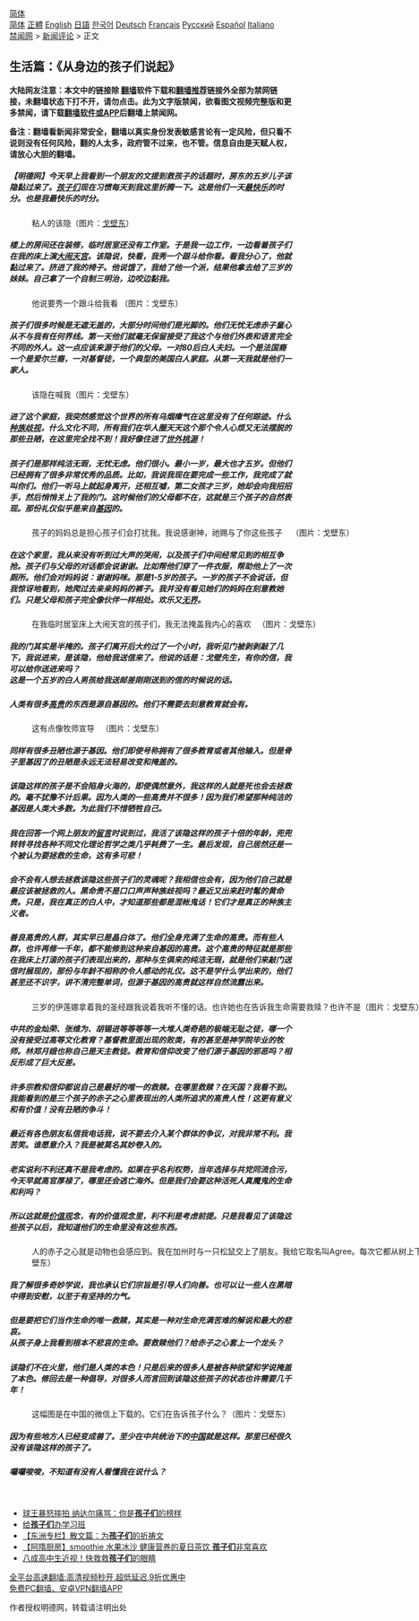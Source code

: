  <!-- 面包屑导航 --> <div class="breadcrumb"><!-- GTranslate: https://gtranslate.io/ -->  <div class="switcher notranslate">  <div class="selected">  <a href="#" onclick="return false;"> 简体</a>  </div>  <div class="option">  <a href="https://www.bannedbook.org" onclick="doGTranslate('zh-CN|zh-CN');jQuery('div.switcher div.selected a').html(jQuery(this).html());return false;" title="简体中文" class="nturl selected"> 简体</a>  <a href="https://www.bannedbook.org/zh-tw/" onclick="doGTranslate('zh-CN|zh-TW');jQuery('div.switcher div.selected a').html(jQuery(this).html());return false;" title="繁體中文" class="nturl"> 正體</a>  <a href="https://www.bannedbook.org/en/" onclick="doGTranslate('zh-CN|en');jQuery('div.switcher div.selected a').html(jQuery(this).html());return false;" title="English" class="nturl"> English</a>  <a href="https://www.bannedbook.org/ja/" onclick="doGTranslate('zh-CN|ja');jQuery('div.switcher div.selected a').html(jQuery(this).html());return false;" title="日本語" class="nturl"> 日語</a>  <a href="https://www.bannedbook.org/ko/" onclick="doGTranslate('zh-CN|ko');jQuery('div.switcher div.selected a').html(jQuery(this).html());return false;" title="한국어" class="nturl"> 한국어</a>  <a href="https://www.bannedbook.org/de/" onclick="doGTranslate('zh-CN|de');jQuery('div.switcher div.selected a').html(jQuery(this).html());return false;" title="Deutsch" class="nturl"> Deutsch</a>  <a href="https://www.bannedbook.org/fr/" onclick="doGTranslate('zh-CN|fr');jQuery('div.switcher div.selected a').html(jQuery(this).html());return false;" title="Français" class="nturl"> Français</a>  <a href="https://www.bannedbook.org/ru/" onclick="doGTranslate('zh-CN|ru');jQuery('div.switcher div.selected a').html(jQuery(this).html());return false;" title="Русский" class="nturl"> Русский</a>  <a href="https://www.bannedbook.org/es/" onclick="doGTranslate('zh-CN|es');jQuery('div.switcher div.selected a').html(jQuery(this).html());return false;" title="Español" class="nturl"> Español</a>  <a href="https://www.bannedbook.org/it/" onclick="doGTranslate('zh-CN|it');jQuery('div.switcher div.selected a').html(jQuery(this).html());return false;" title="Italiano" class="nturl"> Italiano</a>  </div>  </div>      <div class='breadcrumb-sub'><!-- Breadcrumb NavXT 6.3.0 --> <a href="https://www.bannedbook.org/" class="home">禁闻网</a> &gt; <a href="https://www.bannedbook.org/bnews/comments/" class="category">新闻评论</a> &gt; 正文</div></div><h2>生活篇：《从身边的孩子们说起》</h2> <p class="notice"><b>大陆网友注意：本文中的链接除 <a href="https://github.com/bannedbook/fanqiang" >翻墙</a>软件下载和<a href="https://github.com/killgcd/justmysocks/blob/master/README.md">翻墙推荐</a>链接外全部为禁网链接，未翻墙状态下打不开，请勿点击。此为文字版禁闻，欲看图文视频完整版和更多禁闻，请下载<a href="https://github.com/bannedbook/fanqiang">翻墙软件或APP</a>后翻墙上禁闻网。</p><p>备注：翻墙看新闻非常安全，翻墙以真实身份发表敏感言论有一定风险，但只看不说则没有任何风险，翻的人太多，政府管不过来，也不管。信息自由是天赋人权，请放心大胆的翻墙。</b></p>  <div class="entry"> <p>              <a href="https://i1.wp.com/upload-images-bucket-v64rleca837do.s3.eu-west-1.amazonaws.com/wp-content/uploads/2021/08/19004200/233427102_1160625931072384_4427193998410366397_n-1.jpg?fit=2048%2C1538&#038;ssl=1" data-caption=""></a>                            </p> <h5>【明德网】今天早上我看到一个朋友的文提到救孩子的话题时，房东的五岁儿子该隐黏过来了。<a href="https://www.bannedbook.org/bnews/tag/%E5%AD%A9%E5%AD%90%E4%BB%AC/" class="st_tag internal_tag" rel="tag" title="标签 孩子们 下的日志">孩子们</a>现在习惯每天到我这里折腾一下。这是他们一天<a href="https://www.bannedbook.org/bnews/tag/%E6%9C%80%E5%BF%AB%E4%B9%90/" class="st_tag internal_tag" rel="tag" title="标签 最快乐 下的日志">最快乐</a>的时分。也是我最快乐的时分。</h5> <figure id="attachment_53949" aria-describedby="caption-attachment-53949" style="width: 935px" class="wp-caption alignnone"><figcaption id="caption-attachment-53949" class="wp-caption-text">粘人的该隐（图片：<a href="https://www.bannedbook.org/bnews/tag/%E6%88%88%E5%A3%81%E4%B8%9C/" class="st_tag internal_tag" rel="tag" title="标签 戈壁东 下的日志">戈壁东</a>）</figcaption></figure> <h5>楼上的房间还在装修，临时居室还没有工作室。于是我一边工作，一边看着孩子们在我的床上演<a href="https://www.bannedbook.org/bnews/tag/%e5%a4%a7%e9%97%b9%e5%a4%a9%e5%ae%ab/" class="st_tag internal_tag" rel="tag" title="标签 大闹天宫 下的日志">大闹天宫</a>。该隐说，快看，我秀一个跟斗给你看。看我分心了，他就黏过来了。挤进了我的椅子。他说饿了，我给了他一个派，结果他拿去给了三岁的妹妹。自己拿了一个自制三明治，边咬边黏我。</h5> <figure id="attachment_53950" aria-describedby="caption-attachment-53950" style="width: 889px" class="wp-caption alignnone"><figcaption id="caption-attachment-53950" class="wp-caption-text">他说要秀一个跟斗给我看 （图片：戈壁东）</figcaption></figure> <h5>孩子们很多时候是无遮无盖的，大部分时间他们是光脚的。他们无忧无虑赤子童心从不与我有任何界线。第一天他们就毫无保留接受了我这个与他们外表和语言完全不同的外人。这一点应该来源于他们的父母。一对80后白人夫妇。一个是法国裔一个是爱尔兰裔，一对基督徒，一个典型的美国白人家庭。从第一天我就是他们一家人。</h5> <figure id="attachment_53951" aria-describedby="caption-attachment-53951" style="width: 1029px" class="wp-caption alignnone"><figcaption id="caption-attachment-53951" class="wp-caption-text">该隐在喊我（图片：戈壁东）</figcaption></figure> <h5>进了这个家庭，我突然感觉这个世界的所有乌烟瘴气在这里没有了任何踪迹。什么<a href="https://www.bannedbook.org/bnews/tag/%e7%a7%8d%e6%97%8f%e6%ad%a7%e8%a7%86/" class="st_tag internal_tag" rel="tag" title="标签 种族歧视 下的日志">种族歧视</a>，什么文化不同，所有我们在华人圈天天这个那个令人心烦又无法摆脱的那些丑陋，在这里完全找不到！我好像住进了<a href="https://www.bannedbook.org/bnews/tag/%E4%B8%96%E5%A4%96%E6%A1%83%E6%BA%90/" class="st_tag internal_tag" rel="tag" title="标签 世外桃源 下的日志">世外桃源</a>！</h5> <h5>孩子们是那样纯洁无瑕，无忧无虑。他们很小。最小一岁，最大也才五岁。但他们已经拥有了很多非常优秀的品质。比如，我说我现在要完成一些工作，我完成了就叫你们。他们一听马上就起身离开，还相互嘘，第二女孩才三岁，她却会向我招招手，然后悄悄关上了我的门。这时候他们的父母都不在，这就是三个孩子的自然表现。那份礼仪似乎是来自<a href="https://www.bannedbook.org/bnews/tag/%E5%9F%BA%E5%9B%A0/" class="st_tag internal_tag" rel="tag" title="标签 基因 下的日志">基因</a>的。</h5> <figure id="attachment_53952" aria-describedby="caption-attachment-53952" style="width: 945px" class="wp-caption alignnone"><figcaption id="caption-attachment-53952" class="wp-caption-text">孩子的妈妈总是担心孩子们会打扰我。我说感谢神，祂赐与了你这些孩子    （图片：戈壁东）</figcaption></figure> <h5>在这个家里，我从来没有听到过大声的哭闹，以及孩子们中间经常见到的相互争抢。孩子们与父母的对话都会说谢谢。比如帮他们穿了一件衣服，帮助他上了一次厕所。他们会对妈妈说：谢谢妈咪。那是1-5岁的孩子。一岁的孩子不会说话，但我惊讶地看到，她爬过去亲亲妈妈的裤子。我并没有看见她们的妈妈在刻意教她们。只是父母和孩子完全像伙伴一样相处。欢乐又<span class='wp_keywordlink'><a href="https://www.bannedbook.org/forum23/topic2139.html" title="无界浏览最新版下载 " target="_blank">无界</a></span>。</h5> <figure id="attachment_53953" aria-describedby="caption-attachment-53953" style="width: 820px" class="wp-caption alignnone"><figcaption id="caption-attachment-53953" class="wp-caption-text">在我临时居室床上大闹天宫的孩子们，我无法掩盖我内心的喜欢   （图片：戈壁东）</figcaption></figure> <h5>我的门其实是半掩的。孩子们离开后大约过了一个小时，我听见门被剥剥敲了几下，我说进来，是该隐，他给我送信来了。他说的话是：戈壁先生，有你的信，我可以给你送进来吗？<br /> 这是一个五岁的白人男孩给我送邮差刚刚送到的信的时候说的话。</h5> <h5>人类有很多<a href="https://www.bannedbook.org/bnews/tag/%E9%AB%98%E8%B4%B5/" class="st_tag internal_tag" rel="tag" title="标签 高贵 下的日志">高贵</a>的东西是源自基因的。他们不需要去刻意教育就会有。</h5> <figure id="attachment_53954" aria-describedby="caption-attachment-53954" style="width: 819px" class="wp-caption alignnone"><figcaption id="caption-attachment-53954" class="wp-caption-text">这有点像牧师宣导   （图片：戈壁东）</figcaption></figure> <h5>同样有很多丑陋也源于基因。他们即使号称拥有了很多教育或者其他输入。但是骨子里基因了的丑陋是永远无法轻易改变和掩盖的。</h5> <h5>该隐这样的孩子是不会陷身火海的，即使偶然意外，我这样的人就是死也会去拯救的。毫不犹豫不计后果。因为人类的一些高贵并不很多！因为我们希望那种纯洁的基因是人类大多数。为此我们不惜牺牲自己。</h5> <h5>我在回答一个网上朋友的<span class='wp_keywordlink'><a href="https://www.bannedbook.org/bnews/tougao/" title="留言" target="_blank">留言</a></span>时说到过，我活了该隐这样的孩子十倍的年龄，兜兜转转寻找各种不同文化理论哲学之类几乎耗费了一生。最后发现，自己居然还是一个被认为要拯救的生命，这有多可悲！</h5> <h5>会不会有人想去拯救该隐这些孩子们的灵魂呢？我相信也会有，因为他们自己就是最应该被拯救的人。黑命贵不是口口声声种族歧视吗？最近又出来赶时髦的黄命贵。只是，我在真正的白人中，才知道那些都是混帐鬼话！它们才是真正的种族主义者。</h5> <h5>善良高贵的人群，其实早已是晶白体了。他们全身充满了生命的高贵。而有些人群，也许再修一千年，都不能修到这种来自基因的高贵。这个高贵的特征就是那些在我床上打滚的孩子们表现出来的，那种与生俱来的纯洁无瑕，就是他们来敲门送信时展现的，那份与年龄不相称的令人感动的礼仪。这不是学什么学出来的，他们甚至还不识字，讲不清完整单词，但源于基因的高贵就这样自然流露出来。</h5> <figure id="attachment_53955" aria-describedby="caption-attachment-53955" style="width: 870px" class="wp-caption alignnone"><figcaption id="caption-attachment-53955" class="wp-caption-text">三岁的伊莲娜拿着我的圣经跟我说着我听不懂的话。也许她也在告诉我生命需要救赎？也许不是（图片：戈壁东）</figcaption></figure> <h5>中共的金灿荣、张维为、胡锡进等等等等一大堆人类奇葩的极端无耻之徒，哪一个没有接受过高等文化教育？基督教里面出现的败类，有的甚至是神学院毕业的牧师。林郑月娥也称自己是天主教徒。教育和信仰改变了他们源于基因的邪恶吗？相反形成了巨大反差。</h5> <h5>许多宗教和信仰都说自己是最好的唯一的救赎。在哪里救赎？在天国？我看不到。我能看到的是三个孩子的赤子之心里表现出的人类所追求的高贵人性！这更有意义和有价值！没有丑陋的争斗！</h5> <h5>最近有各色朋友私信我电话我，说不要去介入某个群体的争议，对我非常不利。我苦笑。谁愿意介入？我是被莫名其妙卷入的。</h5> <h5>老实说利不利还真不是我考虑的。如果在乎名利权势，当年选择与共党同流合污，今天早就高官厚禄了，哪里还会逃亡海外。但是我们会要这种活死人真魔鬼的生命和利吗？</h5> <h5>所以这就是<a href="https://www.bannedbook.org/bnews/tag/%E4%BB%B7%E5%80%BC%E8%A7%82/" class="st_tag internal_tag" rel="tag" title="标签 价值观 下的日志">价值观</a>念，有的价值观念里，利不利是考虑前提。只是我看见了该隐这些孩子以后，我知道他们的生命里没有这些东西。</h5> <figure id="attachment_53956" aria-describedby="caption-attachment-53956" style="width: 897px" class="wp-caption alignnone"><figcaption id="caption-attachment-53956" class="wp-caption-text">人的赤子之心就是动物也会感应到。我在加州时与一只松鼠交上了朋友。我给它取名叫Agree。每次它都从树上下来，在我手上吃东西（图片：戈壁东）</figcaption></figure> <h5>我了解很多奇妙学说，我也承认它们宗旨是引导人们向善。也可以让一些人在黑暗中得到安慰，以至于有坚持的力气。</h5> <h5>但是要把它们当作生命的唯一救赎，其实是一种对生命充满苦难的解说和最大的悲哀。<br /> 从孩子身上我看到根本不悲哀的生命。要救赎他们？给赤子之心套上一个龙头？</h5> <h5>该隐们不在火里，他们是人类的本色！只是后来的很多人是被各种欲望和学说掩盖了本色。修回去是一种倡导，对很多人而言回到该隐这些孩子的状态也许需要几千年！</h5> <figure id="attachment_53959" aria-describedby="caption-attachment-53959" style="width: 812px" class="wp-caption alignnone"><figcaption id="caption-attachment-53959" class="wp-caption-text">这幅图是在中国的微信上下载的。它们在告诉孩子什么？（图片：戈壁东）</figcaption></figure> <h5>因为有些地方人已经变成兽了。至少在中共统治下的<span class='wp_keywordlink_affiliate'><a href="https://www.bannedbook.org/" title="中国" target="_blank">中国</a></span>就是这样。那里已经很久没有该隐这样的孩子了。</h5> <h5>囉囉唆唆，不知道有没有人看懂我在说什么？</h5> <p>&nbsp;</p>  <ul class='op-related-articles' title='相关阅读'> <li><a href='https://www.bannedbook.org/bnews/sports/20210804/1599796.html' target='_blank'>球王暴怒摔拍 纳达尔痛骂：你是<b>孩子们</b>的榜样</a></li> <li><a href='https://www.bannedbook.org/bnews/lishi/20210725/1593787.html' target='_blank'>给<b>孩子们</b>办学习班</a></li> <li><a href='https://www.bannedbook.org/bnews/comments/20210718/1589554.html' target='_blank'>【东洲专栏】散文篇：为<b>孩子们</b>的祈祷文</a></li> <li><a href='https://www.bannedbook.org/bnews/comments/20210714/1586781.html' target='_blank'>【阿隋厨房】smoothie 水果冰沙 健康营养的夏日茶饮 <b>孩子们</b>非常喜欢</a></li> <li><a href='https://www.bannedbook.org/bnews/health/20210624/1573131.html' target='_blank'>八成高中生近视！快救救<b>孩子们</b>的眼睛</a></li> </ul> <p class="texttj"> <a href="https://github.com/bannedbook/fanqiang/wiki/V2ray%E6%9C%BA%E5%9C%BA" target="_blank">全平台高速翻墙:高清视频秒开,超低延迟,9折优惠中</a><br/> <a href="https://github.com/bannedbook/fanqiang/wiki/%E7%A6%81%E9%97%BB%E7%BD%91%E5%AE%89%E5%8D%93%E7%BF%BB%E5%A2%99%E6%96%B0%E9%97%BBAPP" target="_blank">免费PC翻墙、安卓VPN翻墙APP</a></p><p>作者授权明德网，转载请注明出处</p> <a name='sharetosocial'></a>  <div style="margin-bottom:5px;padding-bottom:5px;clear:both"> <div id="archive-pix-1" class="banner-ads"> <!-- AuctionX Display platform tag START --> <div id="26318x728x90x621x_ADSLOT2" clicktrack="%%CLICK_URL_ESC%%"></div> <!-- AuctionX Display platform tag END --> </div> <div id="archive-pix-2" class="banner-ads"> <!-- AuctionX Display platform tag START --> <div id="26315x300x250x621x_ADSLOT2" clicktrack="%%CLICK_URL_ESC%%"></div> <!-- AuctionX Display platform tag END --> </div> </div>  <div id="archive-pix-1" class="banner-ads"> <!-- AuctionX Display platform tag START --> <div id="26318x728x90x621x_ADSLOT3" clicktrack="%%CLICK_URL_ESC%%"></div> <!-- AuctionX Display platform tag END --> </div> </div><!--END ENTRY--> 